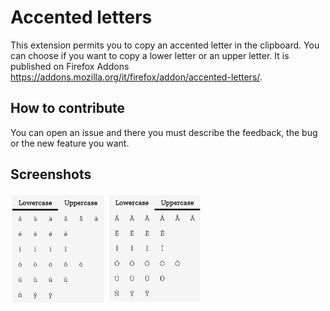 # Accented letters
This extension permits you to copy an accented letter in the clipboard. You can choose if you want to copy a lower letter or an upper letter.
It is published on Firefox Addons https://addons.mozilla.org/it/firefox/addon/accented-letters/.

## How to contribute
You can open an issue and there you must describe the feedback, the bug or the new feature you want.

## Screenshots

<img src="screenshots/Screenshot 1.png" alt="screenshot 1" width="30%" />&nbsp;<img src="screenshots/Screenshot 2.png" alt="screenshot 2" width="30%" />
